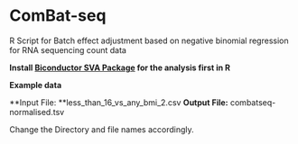 # ComBat-seq
R Script for Batch effect adjustment based on negative binomial regression for RNA sequencing count data 

 **Install [Biconductor SVA Package](https://bioconductor.org/packages/release/bioc/html/sva.html) for the analysis first in R**

**Example data**

**Input File: **less_than_16_vs_any_bmi_2.csv
**Output File:** combatseq-normalised.tsv

Change the Directory and file names accordingly.
